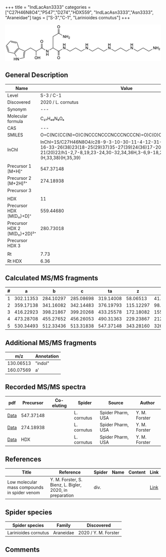 +++
title = "IndLacAsn3333"
categories = ["C27H46N8O4","P547","D274","HDX559",
"IndLacAsn3333","Asn3333",
"Araneidae"]
tags = ["S-3","C-1",
"Larinioides cornutus"]
+++

![](/img/IndLacAsn3333.png)

## General Description

| Name                       | Value              |
|----------------------------|--------------------|
| Level                      | S-3 / C-1          |
| Discovered                 | 2020 / L. cornutus |
| Synonym                    | ---                |
| Molecular formula          | C₂₇H₄₆N₈O₄                   |
| CAS                        | ---                |
| SMILES | O=C(NC(CC(N)=O)C(NCCCNCCCNCCCNCCCN)=O)C(O)CC1=CNC2=C1C=CC=C2  |
| InChI  | InChI=1S/C27H46N8O4/c28-9-3-10-30-11-4-12-31-13-5-14-32-15-6-16-33-26(38)23(18-25(29)37)35-27(39)24(36)17-20-19-34-22-8-2-1-7-21(20)22/h1-2,7-8,19,23-24,30-32,34,36H,3-6,9-18,28H2,(H2,29,37)(H,33,38)(H,35,39)  |
|                            |                    |
| Precursor 1 [M+H]⁺         | 547.37148                   |
| Precursor 2 [M+2H]²⁺       | 274.18938                   |
| Precursor 3                |                    |
|                            |                    |
| HDX                        | 11                   |
| Precursor HDX   [M(D₁₁)+D]⁺   | 559.44680                   |
| Precursor HDX 2 [M(D₁₁)+2D]²⁺ | 280.73018                   |
| Precursor HDX 3            |                    |
|                            |                    |
| Rt                         | 7.73                   |
| Rt HDX                     | 6.36                   |

## Calculated MS/MS fragments

| # | a         | b         | c         | ta        | z         | y         | tz        |
|---|-----------|-----------|-----------|-----------|-----------|-----------|-----------|
| 1 | 302.11353 | 284.10297 | 285.08698 | 319.14008 | 58.06513 | 41.03858 | 75.09167 |
| 2 | 359.17138 | 341.16082 | 342.14483 | 376.19793 | 115.12297 | 98.09643 | 132.14952 |
| 3 | 416.22923 | 398.21867 | 399.20268 | 433.25578 | 172.18082 | 155.15428 | 189.20737 |
| 4 | 473.28708 | 455.27652 | 456.26053 | 490.31363 | 229.23867 | 212.21212 | 246.26522 |
| 5 | 530.34493 | 512.33436 | 513.31838 | 547.37148 | 343.28160 | 326.25505 | 360.30815 |

## Additional MS/MS fragments

| m/z | Annotation |
|-----|------------|
| 130.06513  | "indol"    |
| 160.07569  | a'         |

## Recorded MS/MS spectra

| pdf                                             | Precursor | Co-eluting | Spider      | Source                       | Author        |
|-------------------------------------------------|-----------|------------|-------------|------------------------------|---------------|
| [Data](/pdf/L-cornutus/547_IndLacAsn3333_Lc.pdf) | 547.37148 |           | L. cornutus | Spider Pharm, USA | Y. M. Forster |
| [Data](/pdf/L-cornutus/547_IndLacAsn3333_Lc_2.pdf) | 274.18938 |           | L. cornutus | Spider Pharm, USA | Y. M. Forster |
| [Data](/pdf/L-cornutus/547_IndLacAsn3333_Lc_HDX.pdf) | HDX |           | L. cornutus | Spider Pharm, USA | Y. M. Forster |


## References

| Title | Reference | Spider | Name | Content | Link |
|-------|-----------|--------|------|---------|------|
| Low molecular mass compounds in spider venom      | Y. M. Forster, S. Bienz, L. Bigler, 2020, in preparation          | div.       |   |   | [Link](unknown) |

## Spider species

| Spider species     | Family     | Discovered           |
|--------------------|------------|----------------------|
| Larinioides cornutus | Araneidae | 2020 / Y. M. Forster |


## Comments